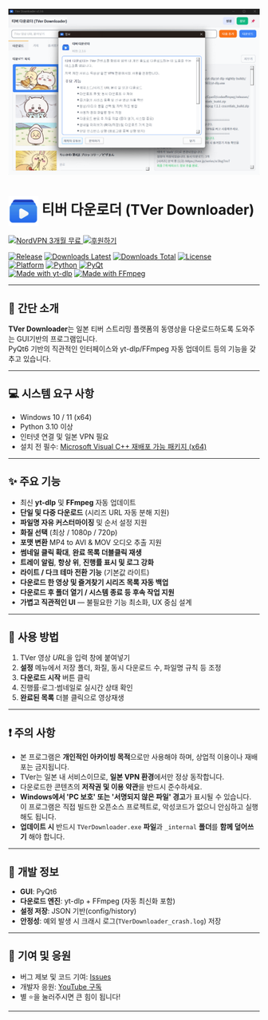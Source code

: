 ![TVer Application](./main.png)
<h1>
  <img src="./logo.png" alt="TVer Downloader Logo" width="60" style="vertical-align: middle;">
  티버 다운로더 (TVer Downloader)
</h1>

<a href="https://refer-nordvpn.com/RRXwGuSQXTe">
  <img src="https://img.shields.io/badge/NORDVPN-3개월%20무료-0054a6?style=for-the-badge&logo=nordvpn&logoColor=black&labelColor=white" alt="NordVPN 3개월 무료">
</a>
<a href="https://toon.at/donate/deuxdoom">
  <img src="https://img.shields.io/badge/후원하기-투네이션-ff69b4?style=for-the-badge&logo=githubsponsors" alt="후원하기">
</a>

[![Release](https://img.shields.io/github/release/deuxdoom/TVerDownloader?logo=github&style=flat&label=RELEASE)](https://github.com/deuxdoom/TVerDownloader/releases/latest)
[![Downloads Latest](https://img.shields.io/github/downloads/deuxdoom/TVerDownloader/latest/total?logo=github&style=flat&label=DOWNLOADS@LATEST)](https://github.com/deuxdoom/TVerDownloader/releases/latest)
[![Downloads Total](https://img.shields.io/github/downloads/deuxdoom/TVerDownloader/total?logo=github&style=flat&label=DOWNLOADS)](https://github.com/deuxdoom/TVerDownloader/releases)
[![License](https://img.shields.io/badge/LICENSE-MIT-yellow?style=flat)](https://opensource.org/licenses/MIT)<br>
[![Platform](https://img.shields.io/badge/PLATFORM-WINDOWS%20X64-blue?style=flat&logo=windows)](https://github.com/deuxdoom/TVerDownloader)
[![Python](https://img.shields.io/badge/PYTHON-3.8%2B-blue?style=flat&logo=python)](https://www.python.org/)
[![PyQt](https://img.shields.io/badge/PYQT-6-green?style=flat)](https://pypi.org/project/PyQt6/)<br>
[![Made with yt-dlp](https://img.shields.io/badge/made%20with-yt--dlp-orange?style=plastic)](https://github.com/yt-dlp/yt-dlp)
[![Made with FFmpeg](https://img.shields.io/badge/made%20with-FFmpeg-black?style=plastic&logo=ffmpeg)](https://ffmpeg.org/)


---

## 📜 간단 소개

**TVer Downloader**는 일본 티버 스트리밍 플랫폼의 동영상을 다운로드하도록 도와주는 GUI기반의 프로그램입니다.  
PyQt6 기반의 직관적인 인터페이스와 yt-dlp/FFmpeg 자동 업데이트 등의 기능을 갖추고 있습니다.

---

## 💻 시스템 요구 사항

- Windows 10 / 11 (x64)
- Python 3.10 이상
- 인터넷 연결 및 일본 VPN 필요
- 설치 전 필수: [Microsoft Visual C++ 재배포 가능 패키지 (x64)](https://aka.ms/vs/17/release/vc_redist.x64.exe)

---

## ✨ 주요 기능

- 최신 **yt-dlp** 및 **FFmpeg** 자동 업데이트
- **단일 및 다중 다운로드** (시리즈 URL 자동 분해 지원)
- **파일명 자유 커스터마이징** 및 순서 설정 지원
- **화질 선택** (최상 / 1080p / 720p)
- **포맷 변환** MP4 to AVI & MOV 오디오 추출 지원
- **썸네일 클릭 확대**, **완료 목록 더블클릭 재생**
- **트레이 알림**, **항상 위**, **진행률 표시 및 로그 강화**
- **라이트 / 다크 테마 전환 기능** (기본값 라이트)
- **다운로드 한 영상 및 즐겨찾기 시리즈 목록 자동 백업**
- **다운로드 후 폴더 열기 / 시스템 종료 등 후속 작업 지원**
- **가볍고 직관적인 UI** — 불필요한 기능 최소화, UX 중심 설계

---

## 🚀 사용 방법

1. TVer 영상 *URL*을 입력 창에 붙여넣기
2. **설정** 메뉴에서 저장 폴더, 화질, 동시 다운로드 수, 파일명 규칙 등 조정
3. **다운로드 시작** 버튼 클릭
4. 진행률·로그·썸네일로 실시간 상태 확인
5. **완료된 목록** 더블 클릭으로 영상재생

---

## ❗ 주의 사항

- 본 프로그램은 **개인적인 아카이빙 목적**으로만 사용해야 하며, 상업적 이용이나 재배포는 금지됩니다.
- TVer는 일본 내 서비스이므로, **일본 VPN 환경**에서만 정상 동작합니다.
- 다운로드한 콘텐츠의 **저작권 및 이용 약관**을 반드시 준수하세요.
- **Windows에서 'PC 보호' 또는 '서명되지 않은 파일' 경고**가 표시될 수 있습니다.  
  이 프로그램은 직접 빌드한 오픈소스 프로젝트로, 악성코드가 없으니 안심하고 실행해도 됩니다.
- **업데이트 시** 반드시 `TVerDownloader.exe` **파일**과 `_internal` **폴더**를 **함께 덮어쓰기** 해야 합니다.

---

## 🔧 개발 정보

- **GUI**: PyQt6  
- **다운로드 엔진**: yt-dlp + FFmpeg (자동 최신화 포함)  
- **설정 저장**: JSON 기반(config/history)  
- **안정성**: 예외 발생 시 크래시 로그(`TVerDownloader_crash.log`) 저장

---

## 🤝 기여 및 응원

- 버그 제보 및 코드 기여: [Issues](https://github.com/deuxdoom/TVerDownloader/issues)  
- 개발자 응원: [YouTube 구독](https://www.youtube.com/@LE_SSERAFIM?sub_confirmation=1)  
- 별 ⭐을 눌러주시면 큰 힘이 됩니다!

---
